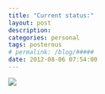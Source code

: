 ```yaml
---
title: "Current status:" 
layout: post
description:  
categories: personal
tags: posterous
# permalink: /blog/#####
date: 2012-08-06 07:54:00
---
```


![](/img/2012/08/43509969-image.jpg)